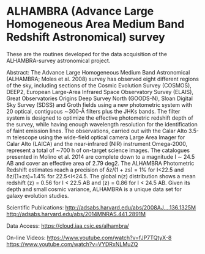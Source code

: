 # ALHAMBRA (Advance Large Homogeneous Area Medium Band Redshift Astronomical) survey
These are the routines developed for the data acquisition of the ALHAMBRA-survey astronomical project.

Abstract: The Advance Large Homogeneous Medium Band Astronomical (ALHAMBRA; Moles et al. 2008) survey has observed eight different regions of the sky, including sections of the Cosmic Evolution Survey (COSMOS), DEEP2, European Large-Area Infrared Space Observatory Survey (ELAIS), Great Observatories Origins Deep Survey North (GOODS-N), Sloan Digital Sky Survey (SDSS) and Groth fields using a new photometric system with 20 optical, contiguous ∼300-Å filters plus the JHKs bands. The filter system is designed to optimize the effective photometric redshift depth of the survey, while having enough wavelength resolution for the identification of faint emission lines. The observations, carried out with the Calar Alto 3.5-m telescope using the wide-field optical camera Large Area Imager for Calar Alto (LAICA) and the near-infrared (NIR) instrument Omega-2000, represent a total of ∼700 h of on-target science images. The catalogues presented in Molino et al. 2014 are complete down to a magnitude I ∼ 24.5 AB and cover an effective area of 2.79 deg2. The ALHAMBRA Photometric Redshift estimates reach a precision of δz/(1 + zs) = 1% for I<22.5 and δz/(1+zs)=1.4% for 22.5<I<24.5. The global n(z) distribution shows a mean redshift ⟨z⟩ = 0.56 for I < 22.5 AB and ⟨z⟩ = 0.86 for I < 24.5 AB. Given its depth and small cosmic variance, ALHAMBRA is a unique data set for galaxy evolution studies.

Scientific Publications:
http://adsabs.harvard.edu/abs/2008AJ....136.1325M
http://adsabs.harvard.edu/abs/2014MNRAS.441.2891M

Data Access:
https://cloud.iaa.csic.es/alhambra/

On-line Videos:
https://www.youtube.com/watch?v=fJP7TQtyX-8
https://www.youtube.com/watch?v=VYDRxNLMuZQ
